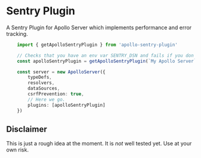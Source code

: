 # Sentry Plugin

A Sentry Plugin for Apollo Server which implements performance and error tracking.

```ts
	import { getApolloSentryPlugin } from 'apollo-sentry-plugin'

	// Checks that you have an env var SENTRY_DSN and fails if you don't, or if it's of an invalid syntax.
	const apolloSentryPlugin = getApolloSentryPlugin(`My Apollo Server`)

	const server = new ApolloServer({
		typeDefs,
		resolvers,
		dataSources,
		csrfPrevention: true,
		// Here we go.
		plugins: [apolloSentryPlugin]
	})
```

## Disclaimer

This is just a rough idea at the moment. It is *not* well tested yet. Use at your own risk.
